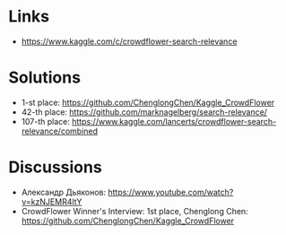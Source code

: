 # Links
- https://www.kaggle.com/c/crowdflower-search-relevance

# Solutions
- 1-st place: https://github.com/ChenglongChen/Kaggle_CrowdFlower
- 42-th place: https://github.com/marknagelberg/search-relevance/
- 107-th place: https://www.kaggle.com/lancerts/crowdflower-search-relevance/combined

# Discussions
- Александр Дьяконов: https://www.youtube.com/watch?v=kzNJEMR4ltY
- CrowdFlower Winner's Interview: 1st place, Chenglong Chen: https://github.com/ChenglongChen/Kaggle_CrowdFlower